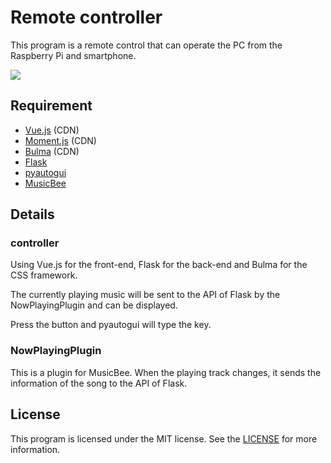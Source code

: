 # Remote controller

This program is a remote control that can operate the PC from the Raspberry Pi and smartphone.

![](https://user-images.githubusercontent.com/59264002/78930144-91765080-7ade-11ea-89c1-a74e85b3ffc2.png)

## Requirement

- [Vue.js](https://vuejs.org/) (CDN)
- [Moment.js](https://momentjs.com/) (CDN)
- [Bulma](https://bulma.io/) (CDN)
- [Flask](https://flask.palletsprojects.com/en/1.1.x/)
- [pyautogui](https://pyautogui.readthedocs.io/en/latest/)
- [MusicBee](https://getmusicbee.com/)

## Details

### controller

Using Vue.js for the front-end, Flask for the back-end and Bulma for the CSS framework.

The currently playing music will be sent to the API of Flask by the NowPlayingPlugin and can be displayed.

Press the button and pyautogui will type the key.

### NowPlayingPlugin

This is a plugin for MusicBee. When the playing track changes, it sends the information of the song to the API of Flask.

## License

This program is licensed under the MIT license. See the [LICENSE](/LICENSE) for more information.

